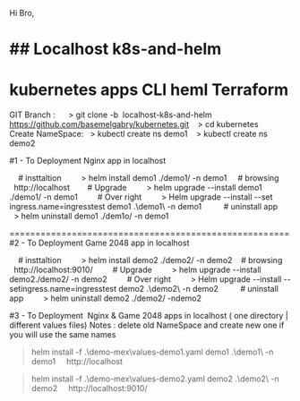 Hi Bro,
# ## Localhost k8s-and-helm
# kubernetes apps CLI heml Terraform

GIT Branch : 
    > git clone -b  localhost-k8s-and-helm https://github.com/basemelgabry/kubernetes.git
   > cd kubernetes
Create NameSpace:   > kubectl create ns demo1    > kubectl create ns demo2

#1 - To Deployment Nginx app in localhost

    # insttaltion 
    
    > helm install demo1 ./demo1/ -n demo1
    # browsing  
    http://localhost    
    # Upgrade 
    
    > helm upgrade --install demo1 ./demo1/ -n demo1
    
    # Over right
    
    > Helm upgrade --install --set ingress.name=ingresstest demo1 .\demo1\ -n demo1
    
    # uninstall app
    
    > helm uninstall demo1 ./dem1o/ -n demo1

======================================================
#2 - To Deployment Game 2048 app in localhost

    # insttaltion
   
    > helm install demo2 ./demo2/ -n demo2    # browsing      http://localhost:9010/
   
    # Upgrade
   
    > helm upgrade --install demo2./demo2/ -n demo2
   
    # Over right
   
    > Helm upgrade --install --setingress.name=ingresstest demo2 .\demo2\ -n demo2
    
    # uninstall app
   
    > helm uninstall demo2 ./demo2/ -ndemo2


#3 - To Deployment  Nginx & Game 2048 apps in localhost ( one directory | different values files)
Notes : delete old NameSpace and create new one if you will use the same names

> helm install -f .\demo-mex\values-demo1.yaml demo1 .\demo1\ -n demo1    
     http://localhost

> helm install -f .\demo-mex\values-demo2.yaml demo2 .\demo2\ -n demo2
    http://localhost:9010/


